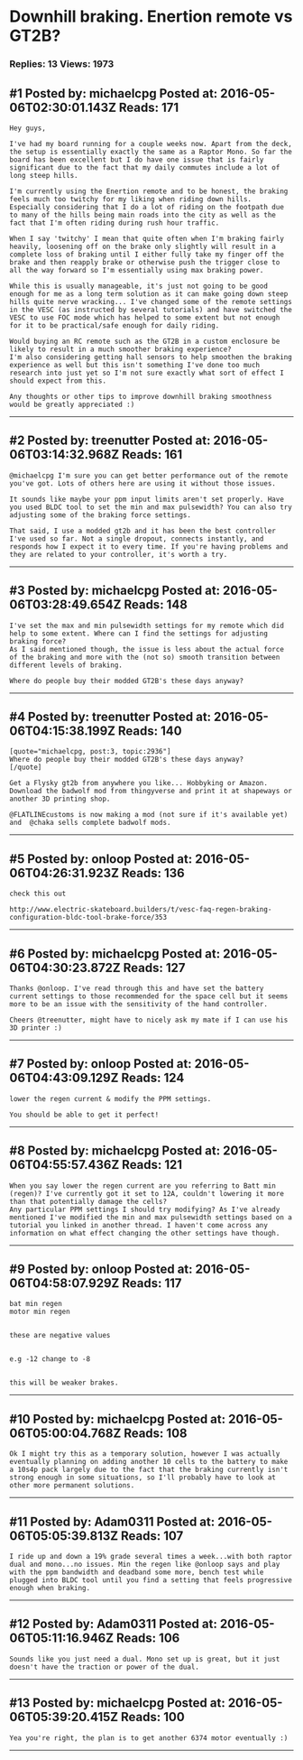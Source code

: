 # Downhill braking. Enertion remote vs GT2B?

### Replies: 13 Views: 1973

## \#1 Posted by: michaelcpg Posted at: 2016-05-06T02:30:01.143Z Reads: 171

```
Hey guys,

I've had my board running for a couple weeks now. Apart from the deck, the setup is essentially exactly the same as a Raptor Mono. So far the board has been excellent but I do have one issue that is fairly significant due to the fact that my daily commutes include a lot of long steep hills.

I'm currently using the Enertion remote and to be honest, the braking feels much too twitchy for my liking when riding down hills. Especially considering that I do a lot of riding on the footpath due to many of the hills being main roads into the city as well as the fact that I'm often riding during rush hour traffic.

When I say 'twitchy' I mean that quite often when I'm braking fairly heavily, loosening off on the brake only slightly will result in a complete loss of braking until I either fully take my finger off the brake and then reapply brake or otherwise push the trigger close to all the way forward so I'm essentially using max braking power.

While this is usually manageable, it's just not going to be good enough for me as a long term solution as it can make going down steep hills quite nerve wracking... I've changed some of the remote settings in the VESC (as instructed by several tutorials) and have switched the VESC to use FOC mode which has helped to some extent but not enough for it to be practical/safe enough for daily riding.

Would buying an RC remote such as the GT2B in a custom enclosure be likely to result in a much smoother braking experience? 
I'm also considering getting hall sensors to help smoothen the braking experience as well but this isn't something I've done too much research into just yet so I'm not sure exactly what sort of effect I should expect from this.

Any thoughts or other tips to improve downhill braking smoothness would be greatly appreciated :)
```

---
## \#2 Posted by: treenutter Posted at: 2016-05-06T03:14:32.968Z Reads: 161

```
@michaelcpg I'm sure you can get better performance out of the remote you've got. Lots of others here are using it without those issues. 

It sounds like maybe your ppm input limits aren't set properly. Have you used BLDC tool to set the min and max pulsewidth? You can also try adjusting some of the braking force settings. 

That said, I use a modded gt2b and it has been the best controller I've used so far. Not a single dropout, connects instantly, and responds how I expect it to every time. If you're having problems and they are related to your controller, it's worth a try.
```

---
## \#3 Posted by: michaelcpg Posted at: 2016-05-06T03:28:49.654Z Reads: 148

```
I've set the max and min pulsewidth settings for my remote which did help to some extent. Where can I find the settings for adjusting braking force? 
As I said mentioned though, the issue is less about the actual force of the braking and more with the (not so) smooth transition between different levels of braking.

Where do people buy their modded GT2B's these days anyway?
```

---
## \#4 Posted by: treenutter Posted at: 2016-05-06T04:15:38.199Z Reads: 140

```
[quote="michaelcpg, post:3, topic:2936"]
Where do people buy their modded GT2B's these days anyway?
[/quote]

Get a Flysky gt2b from anywhere you like... Hobbyking or Amazon. Download the badwolf mod from thingyverse and print it at shapeways or another 3D printing shop. 

@FLATLINEcustoms is now making a mod (not sure if it's available yet) and  @chaka sells complete badwolf mods.
```

---
## \#5 Posted by: onloop Posted at: 2016-05-06T04:26:31.923Z Reads: 136

```
check this out

http://www.electric-skateboard.builders/t/vesc-faq-regen-braking-configuration-bldc-tool-brake-force/353
```

---
## \#6 Posted by: michaelcpg Posted at: 2016-05-06T04:30:23.872Z Reads: 127

```
Thanks @onloop. I've read through this and have set the battery current settings to those recommended for the space cell but it seems more to be an issue with the sensitivity of the hand controller.

Cheers @treenutter, might have to nicely ask my mate if I can use his 3D printer :)
```

---
## \#7 Posted by: onloop Posted at: 2016-05-06T04:43:09.129Z Reads: 124

```
lower the regen current & modify the PPM settings.

You should be able to get it perfect!
```

---
## \#8 Posted by: michaelcpg Posted at: 2016-05-06T04:55:57.436Z Reads: 121

```
When you say lower the regen current are you referring to Batt min (regen)? I've currently got it set to 12A, couldn't lowering it more than that potentially damage the cells?
Any particular PPM settings I should try modifying? As I've already mentioned I've modified the min and max pulsewidth settings based on a tutorial you linked in another thread. I haven't come across any information on what effect changing the other settings have though.
```

---
## \#9 Posted by: onloop Posted at: 2016-05-06T04:58:07.929Z Reads: 117

```
bat min regen
motor min regen


these are negative values


e.g -12 change to -8


this will be weaker brakes.
```

---
## \#10 Posted by: michaelcpg Posted at: 2016-05-06T05:00:04.768Z Reads: 108

```
Ok I might try this as a temporary solution, however I was actually eventually planning on adding another 10 cells to the battery to make a 10s4p pack largely due to the fact that the braking currently isn't strong enough in some situations, so I'll probably have to look at other more permanent solutions.
```

---
## \#11 Posted by: Adam0311 Posted at: 2016-05-06T05:05:39.813Z Reads: 107

```
I ride up and down a 19% grade several times a week...with both raptor dual and mono...no issues. Min the regen like @onloop says and play with the ppm bandwidth and deadband some more, bench test while plugged into BLDC tool until you find a setting that feels progressive enough when braking.
```

---
## \#12 Posted by: Adam0311 Posted at: 2016-05-06T05:11:16.946Z Reads: 106

```
Sounds like you just need a dual. Mono set up is great, but it just doesn't have the traction or power of the dual.
```

---
## \#13 Posted by: michaelcpg Posted at: 2016-05-06T05:39:20.415Z Reads: 100

```
Yea you're right, the plan is to get another 6374 motor eventually :)
```

---
